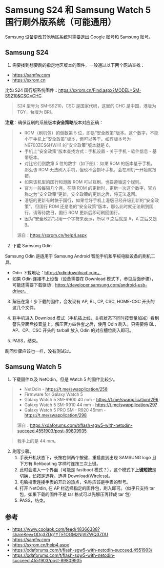 # Samsung S24 和 Samsung Watch 5 国行刷外版系统（可能通用）

Samsung 设备更改其他地区系统时需要退出 Google 账号和 Samsung 账号。

## Samsung S24

1. 需要找到想要刷的指定地区版本的固件，一般通过以下两个网站查找：

- https://samfw.com
- https://sxrom.cn

比如 S24 国行版系统固件：https://sxrom.cn/Find.aspx?MODEL=SM-S9210&CSC=CHC

> S24 型号为 SM-S9210，CSC 是国家代码，这里的 CHC 是中国，港版为 TGY，台版为 BRI。

**注意**：确保互刷的系统版本**安全策略**版本对应正确：

> - ROM（刷机包）的倒数第 5 位，即是“安全政策”版本。这个数字，不能小于手机上“安全政策”版本，但可以等于。如有版本号为 N9760ZCS6HWH1 的“安全政策”版本就是 6。
> - 手机上“安全政策”版本查找方式：手机设置 - 关于手机 - 软件信息 - 基带版本。
> - 对比它们倒数第 5 位的数字（如下图）：如果 ROM 的版本低于手机，那么该 ROM 无法刷入手机，但也不会损坏手机，会在刷机一开始就报错。
> - 如果该机型的国行和港版 ROM 可以互刷，也要遵循这个规则。
> - 官方一般每隔几个月，在随 ROM 的更新时，更新一次这个数字，官方称之为“安全政策”更新。安全政策的更新之后，将无法退回。
> - 港版的更新有时快于国行，如果恰好手机上港版已经升级到新的“安全政策”，但国行 ROM 还是老的“安全政策”版本，那么此时就无法刷到国行，请等待数日，国行 ROM 更新后即可刷回国行。
> - 因为“安全政策”只用一个字符来表示，所以 9 之后就是 A，A 之后又是 B。
>
> 源自：https://sxrom.cn/help4.aspx

2. 下载 Samsung Odin

Samsung Odin 是适用于 Samsung Android 智能手机和平板电脑设备的刷机工具。

- Odin 下载地址：https://odindownload.com。
- 如果 Odin 连接不上设备（设备需要在 Download 模式下，参见后面步骤），可能还需要下载驱动：https://developer.samsung.com/android-usb-driver。

3. 解压在第 1 步下载的固件，会发现有 AP, BL, CP, CSC, HOME-CSC 开头的这几个文件。

4. 将手机进入 Download 模式（手机插上线，关机状态下同时按音量加减）看到警告界面后按音量上。解压官方四件套之后，使用 Odin 刷入。只需要将 BL、AP、CP、CSC 开头的 tarball 放入 Odin 的对应槽位刷入即可。

5. PASS，结束。

刷回步骤应该也一样，没有测试过。

## Samsung Watch 5

1. 下载固件以及 NetOdin，但是 Watch 5 的固件比较少。

> - NetOdin - https://t.me/swapplication/258
> - Firmware for Galaxy Watch 5
> - Galaxy Watch 5 SM-R900 40 mm - https://t.me/swapplication/296
> - Galaxy Watch 5 SM-R910 44 mm - https://t.me/swapplication/297
> - Galaxy Watch 5 PRO SM - R920 45mm - https://t.me/swapplication/298
>
> 源自：https://xdaforums.com/t/flash-sgw5-with-netodin-succeed.4551903/post-89809935

> 我手上的是 44 mm。

2. 刷写步骤。
   1. 手表开机状态下，长按右侧两个按键，重启直到出现 SAMSUNG logo 且下方有 Rehbooting 字样时连按三次上键。
   2. 此时会进入一个界面（可能是 fastboot 模式？），这个模式下**上键短按**是切换，长按是选择。选择 Download(Wireless)。
   3. 电脑搜索连接手表的开启的热点，名称应该是手表的型号。
   4. 打开 NetOdin, 在 AP 栏选择指定的固件包，刷入即可。（似乎只支持 tar 包，如果下载的固件不是 tar 格式可以先解压再转成 tar 包)
   5. PASS，结束。

## 参考

- https://www.coolapk.com/feed/48366338?shareKey=ODg3ZDg1YTE1OGMzNjVlZWQ3ZDU
- https://samfw.com
- https://sxrom.cn/help4.aspx
- https://xdaforums.com/t/flash-sgw5-with-netodin-succeed.4551903/
- https://xdaforums.com/t/flash-sgw5-with-netodin-succeed.4551903/post-89809935
